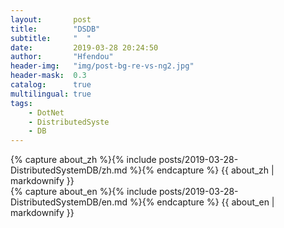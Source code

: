 ```yaml
---
layout:       post
title:        "DSDB"
subtitle:     "  "
date:         2019-03-28 20:24:50
author:       "Hfendou"
header-img:   "img/post-bg-re-vs-ng2.jpg"
header-mask:  0.3
catalog:      true
multilingual: true
tags:
    - DotNet
    - DistributedSyste
    - DB
---
```


<!-- Chinese Version -->
<div class="zh post-container">
    {% capture about_zh %}{% include posts/2019-03-28-DistributedSystemDB/zh.md %}{% endcapture %}
    {{ about_zh | markdownify }}
</div>

<!-- English Version -->
<div class="en post-container">
    {% capture about_en %}{% include posts/2019-03-28-DistributedSystemDB/en.md %}{% endcapture %}
    {{ about_en | markdownify }}
</div>